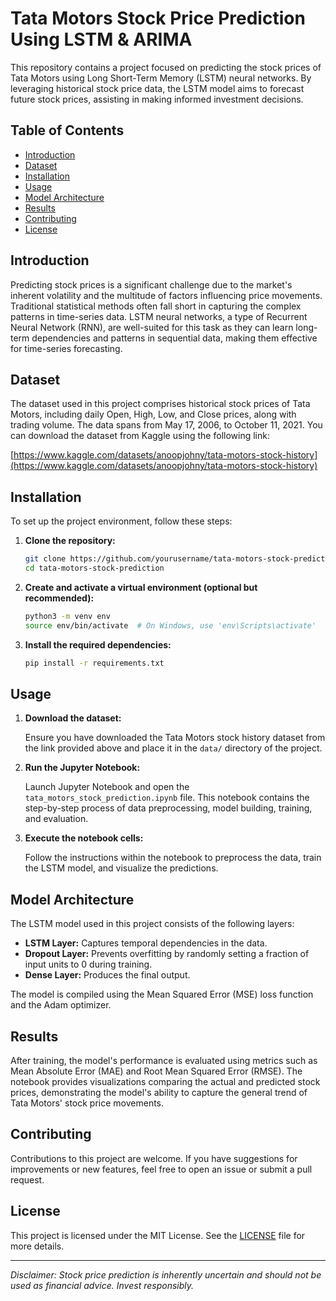 # Tata Motors Stock Price Prediction Using LSTM & ARIMA

This repository contains a project focused on predicting the stock prices of Tata Motors using Long Short-Term Memory (LSTM) neural networks. By leveraging historical stock price data, the LSTM model aims to forecast future stock prices, assisting in making informed investment decisions.

## Table of Contents

- [Introduction](#introduction)
- [Dataset](#dataset)
- [Installation](#installation)
- [Usage](#usage)
- [Model Architecture](#model-architecture)
- [Results](#results)
- [Contributing](#contributing)
- [License](#license)

## Introduction

Predicting stock prices is a significant challenge due to the market's inherent volatility and the multitude of factors influencing price movements. Traditional statistical methods often fall short in capturing the complex patterns in time-series data. LSTM neural networks, a type of Recurrent Neural Network (RNN), are well-suited for this task as they can learn long-term dependencies and patterns in sequential data, making them effective for time-series forecasting.

## Dataset

The dataset used in this project comprises historical stock prices of Tata Motors, including daily Open, High, Low, and Close prices, along with trading volume. The data spans from May 17, 2006, to October 11, 2021. You can download the dataset from Kaggle using the following link:

[https://www.kaggle.com/datasets/anoopjohny/tata-motors-stock-history](https://www.kaggle.com/datasets/anoopjohny/tata-motors-stock-history)

## Installation

To set up the project environment, follow these steps:

1. **Clone the repository:**

   ```bash
   git clone https://github.com/yourusername/tata-motors-stock-prediction.git
   cd tata-motors-stock-prediction
   ```

2. **Create and activate a virtual environment (optional but recommended):**

   ```bash
   python3 -m venv env
   source env/bin/activate  # On Windows, use 'env\Scripts\activate'
   ```

3. **Install the required dependencies:**

   ```bash
   pip install -r requirements.txt
   ```

## Usage

1. **Download the dataset:**

   Ensure you have downloaded the Tata Motors stock history dataset from the link provided above and place it in the `data/` directory of the project.

2. **Run the Jupyter Notebook:**

   Launch Jupyter Notebook and open the `tata_motors_stock_prediction.ipynb` file. This notebook contains the step-by-step process of data preprocessing, model building, training, and evaluation.

3. **Execute the notebook cells:**

   Follow the instructions within the notebook to preprocess the data, train the LSTM model, and visualize the predictions.

## Model Architecture

The LSTM model used in this project consists of the following layers:

- **LSTM Layer:** Captures temporal dependencies in the data.
- **Dropout Layer:** Prevents overfitting by randomly setting a fraction of input units to 0 during training.
- **Dense Layer:** Produces the final output.

The model is compiled using the Mean Squared Error (MSE) loss function and the Adam optimizer.

## Results

After training, the model's performance is evaluated using metrics such as Mean Absolute Error (MAE) and Root Mean Squared Error (RMSE). The notebook provides visualizations comparing the actual and predicted stock prices, demonstrating the model's ability to capture the general trend of Tata Motors' stock price movements.

## Contributing

Contributions to this project are welcome. If you have suggestions for improvements or new features, feel free to open an issue or submit a pull request.

## License

This project is licensed under the MIT License. See the [LICENSE](LICENSE) file for more details.

---

*Disclaimer: Stock price prediction is inherently uncertain and should not be used as financial advice. Invest responsibly.* 
